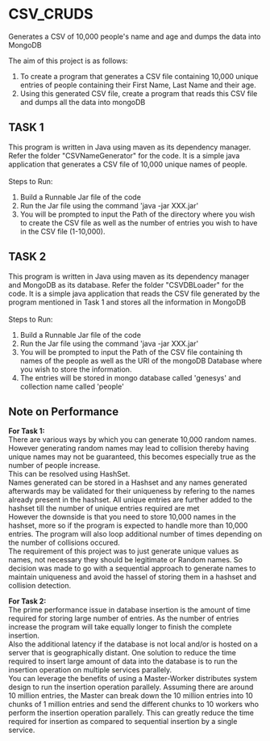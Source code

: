 # CSV_CRUDS
Generates a CSV of 10,000 people's name and age and dumps the data into MongoDB 

The aim of this project is as follows:
1) To create a program that generates a CSV file containing 10,000 unique entries of people containing their First Name, Last Name and their age.</br> 
2) Using this generated CSV file, create a program that reads this CSV file and dumps all the data into mongoDB </br>

## TASK 1</br>
This program is written in Java using maven as its dependency manager.
Refer the folder "CSVNameGenerator" for the code.
It is a simple java application that generates a CSV file of 10,000 unique names of people. </br>
</br>
Steps to Run:
1) Build a Runnable Jar file of the code
2) Run the Jar file using the command 'java -jar XXX.jar'
3) You will be prompted to input the Path of the directory where you wish to create the CSV file
as well as the number of entries you wish to have in the CSV file (1-10,000).

## TASK 2</br>
This program is written in Java using maven as its dependency manager and MongoDB as its database.
Refer the folder "CSVDBLoader" for the code.
It is a simple java application that reads the CSV file generated by the program mentioned in Task 1 and stores all the information in MongoDB </br>
</br>
Steps to Run:
1) Build a Runnable Jar file of the code
2) Run the Jar file using the command 'java -jar XXX.jar'
3) You will be prompted to input the Path of the CSV file containing th names of the people
as well as the URI of the mongoDB Database where you wish to store the information.
4) The entries will be stored in mongo database called 'genesys' and collection name called 'people'

## Note on Performance</br>
**For Task 1:**</br>
There are various ways by which you can generate 10,000 random names.</br>
However generating random names may lead to collision thereby having unique names may not be guaranteed, this becomes especially true as the number of people increase.</br>
This can be resolved using HashSet.</br>
Names generated can be stored in a Hashset and any names generated afterwards may be validated for their uniqueness by refering to the names already present in the hashset. All unique entries are further added to the hashset till the number of unique entries required are met </br>
However the downside is that you need to store 10,000 names in the hashset, more so if the program is expected to handle more than 10,000 entries. The program will also loop additional number of times depending on the number of collisions occured.</br>
The requirement of this project was to just generate unique values as names, not necessary they should be legitimate or Random names. So decision was made to go with a sequential approach to generate names to maintain uniqueness and avoid the hassel of storing them in a hashset and collision detection.

**For Task 2:**</br>
The prime performance issue in database insertion is the amount of time required for storing large number of entries.
As the number of entries increase the program will take equally longer to finish the complete insertion.</br>
Also the additional latency if the database is not local and/or is hosted on a server that is geographically distant.
One solution to reduce the time required to insert large amount of data into the database is to run the insertion operation on multiple services parallely. </br>
You can leverage the benefits of using a Master-Worker distributes system design to run the insertion operation parallely.
Assuming there are around 10 million entries, the Master can break down the 10 million entries into 10 chunks of 1 million entries and send the different chunks to 10 workers who perform the insertion operation parallely. This can greatly reduce the time required for insertion as compared to sequential insertion by a single service. 

